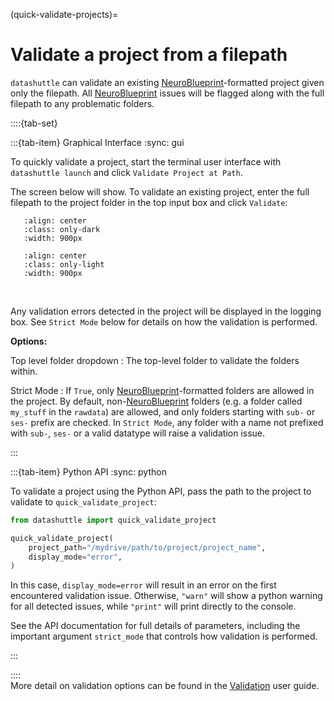 (quick-validate-projects)=

# Validate a project from a filepath

``datashuttle`` can validate an existing
[NeuroBlueprint](https://neuroblueprint.neuroinformatics.dev/latest/index.html)-formatted project given only the filepath.
All [NeuroBlueprint](https://neuroblueprint.neuroinformatics.dev/latest/index.html) issues will be flagged along with the full filepath
to any problematic folders.

::::{tab-set}

:::{tab-item} Graphical Interface
:sync: gui

To quickly validate a project, start the terminal user interface with
``datashuttle launch`` and click ``Validate Project at Path``.

The screen below will show. To validate an existing project,
enter the full filepath to the project folder in the top input box
and click ``Validate``:

```{image} /_static/screenshots/how-to-quick-validate-project-dark.png
   :align: center
   :class: only-dark
   :width: 900px
```
```{image} /_static/screenshots/how-to-quick-validate-project-light.png
   :align: center
   :class: only-light
   :width: 900px
```
<br>

Any validation errors detected in the project will be displayed in the logging box.
See ``Strict Mode`` below for details on how the validation is performed.

**Options:**

Top level folder dropdown
: The top-level folder to validate the folders within.

Strict Mode
: If `True`, only [NeuroBlueprint](https://neuroblueprint.neuroinformatics.dev/latest/index.html)-formatted folders are allowed
in the project. By default, non-[NeuroBlueprint](https://neuroblueprint.neuroinformatics.dev/latest/index.html) folders (e.g. a folder
called `my_stuff` in the `rawdata`) are allowed, and only folders
starting with `sub-` or `ses-` prefix are checked. In `Strict Mode`,
any folder with a name not prefixed with `sub-`, `ses-` or a valid datatype will
raise a validation issue.

:::

:::{tab-item} Python API
:sync: python

To validate a project using the Python API, pass the path
to the project to validate to ``quick_validate_project``:

```python
from datashuttle import quick_validate_project

quick_validate_project(
    project_path="/mydrive/path/to/project/project_name",
    display_mode="error",
)

```

In this case, `display_mode=error` will result in an error on the first encountered validation issue.
Otherwise, `"warn"` will show a python warning for all detected issues, while `"print"` will print directly to the console.

See the [](datashuttle.quick_validate_project) API documentation
for full details of parameters, including the important argument ``strict_mode``
that controls how validation is performed.

:::

::::
\
More detail on validation options can be found in the [Validation](tutorial-validation) user guide.
